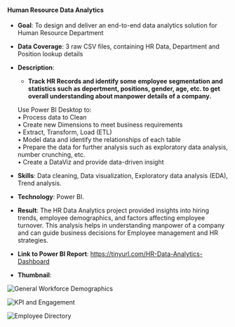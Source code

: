#### Human Resource Data Analytics

- **Goal**: To design and deliver an end-to-end data analytics solution for Human Resource Department
- **Data Coverage**: 3 raw CSV files, containing HR Data, Department and Position lookup details
- **Description**:
  - **Track HR Records and identify some employee segmentation and statistics such as depertment, positions, gender, age, etc. to get overall understanding about manpower details of a company.**

   Use Power BI Desktop to: </br>
 • Process data to Clean </br>
 • Create new Dimensions to meet business requirements </br>
 • Extract, Transform, Load (ETL) </br>
 • Model data and identify the relationships of each table </br>
 • Prepare the data for further analysis such as exploratory data analysis, number crunching, etc. </br>
 • Create a DataViz and provide data-driven insight
- **Skills**: Data cleaning, Data visualization, Exploratory data analysis (EDA), Trend analysis.
- **Technology**: Power BI.
- **Result**: The HR Data Analytics project provided insights into hiring trends, employee demographics, and factors affecting employee turnover. This analysis helps in understanding manpower of a company and can guide business decisions for Employee management and HR strategies.
- **Link to Power BI Report**: https://tinyurl.com/HR-Data-Analytics-Dashboard

- **Thumbnail**:

![General Workforce Demographics](https://github.com/user-attachments/assets/daf07782-aa5a-4b88-9c86-6e773f567e41)

![KPI and Engagement](https://github.com/user-attachments/assets/a90c3dcd-230f-4e15-aa83-3a159a37c1f6)

![Employee Directory](https://github.com/user-attachments/assets/762ba525-c39a-4976-83ec-ceec2a3207d1)


